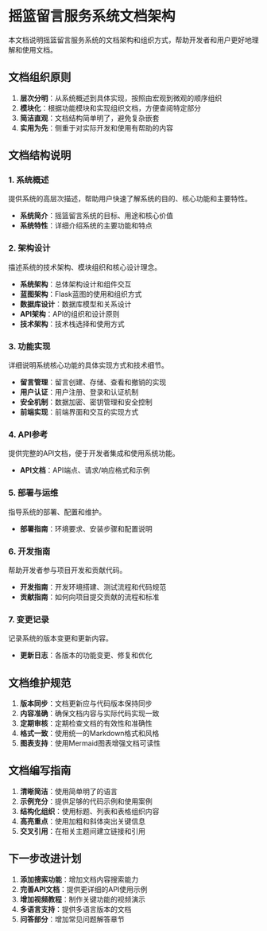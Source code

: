 # 摇篮留言服务系统文档架构

本文档说明摇篮留言服务系统的文档架构和组织方式，帮助开发者和用户更好地理解和使用文档。

## 文档组织原则

1. **层次分明**：从系统概述到具体实现，按照由宏观到微观的顺序组织
2. **模块化**：根据功能模块和实现组织文档，方便查阅特定部分
3. **简洁直观**：文档结构简单明了，避免复杂嵌套
4. **实用为先**：侧重于对实际开发和使用有帮助的内容

## 文档结构说明

### 1. 系统概述
提供系统的高层次描述，帮助用户快速了解系统的目的、核心功能和主要特性。
- **系统简介**：摇篮留言系统的目标、用途和核心价值
- **系统特性**：详细介绍系统的主要功能和特点

### 2. 架构设计
描述系统的技术架构、模块组织和核心设计理念。
- **系统架构**：总体架构设计和组件交互
- **蓝图架构**：Flask蓝图的使用和组织方式
- **数据库设计**：数据库模型和关系设计
- **API架构**：API的组织和设计原则
- **技术架构**：技术栈选择和使用方式

### 3. 功能实现
详细说明系统核心功能的具体实现方式和技术细节。
- **留言管理**：留言创建、存储、查看和撤销的实现
- **用户认证**：用户注册、登录和认证机制
- **安全机制**：数据加密、密钥管理和安全控制
- **前端实现**：前端界面和交互的实现方式

### 4. API参考
提供完整的API文档，便于开发者集成和使用系统功能。
- **API文档**：API端点、请求/响应格式和示例

### 5. 部署与运维
指导系统的部署、配置和维护。
- **部署指南**：环境要求、安装步骤和配置说明

### 6. 开发指南
帮助开发者参与项目开发和贡献代码。
- **开发指南**：开发环境搭建、测试流程和代码规范
- **贡献指南**：如何向项目提交贡献的流程和标准

### 7. 变更记录
记录系统的版本变更和更新内容。
- **更新日志**：各版本的功能变更、修复和优化

## 文档维护规范

1. **版本同步**：文档更新应与代码版本保持同步
2. **内容准确**：确保文档内容与实际代码实现一致
3. **定期审核**：定期检查文档的有效性和准确性
4. **格式一致**：使用统一的Markdown格式和风格
5. **图表支持**：使用Mermaid图表增强文档可读性

## 文档编写指南

1. **清晰简洁**：使用简单明了的语言
2. **示例充分**：提供足够的代码示例和使用案例
3. **结构化组织**：使用标题、列表和表格组织内容
4. **高亮重点**：使用加粗和斜体突出关键信息
5. **交叉引用**：在相关主题间建立链接和引用

## 下一步改进计划

1. **添加搜索功能**：增加文档内容搜索能力
2. **完善API文档**：提供更详细的API使用示例
3. **增加视频教程**：制作关键功能的视频演示
4. **多语言支持**：提供多语言版本的文档
5. **问答部分**：增加常见问题解答章节 